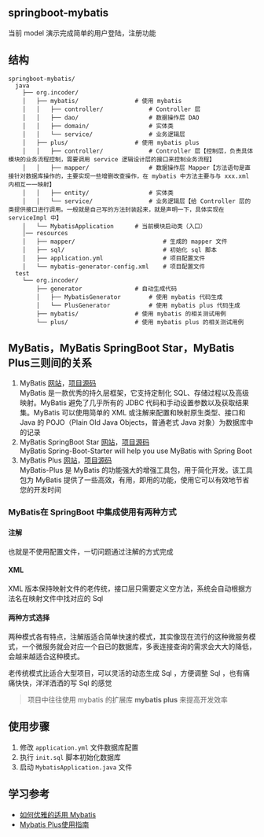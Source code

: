 ## springboot-mybatis

当前 model 演示完成简单的用户登陆，注册功能

## 结构

```
springboot-mybatis/
  java
    ├── org.incoder/
    │   ├── mybatis/                # 使用 mybatis
    │   │   ├── controller/             # Controller 层
    │   │   ├── dao/                    # 数据操作层 DAO
    │   │   ├── domain/                 # 实体类
    │   │   └── service/                # 业务逻辑层
    │   ├── plus/                   # 使用 mybatis plus
    │   │   ├── controller/             # Controller 层【控制层，负责具体模块的业务流程控制，需要调用 service 逻辑设计层的接口来控制业务流程】
    │   │   ├── mapper/                 # 数据操作层 Mapper【方法语句是直接针对数据库操作的，主要实现一些增删改查操作，在 mybatis 中方法主要与与 xxx.xml 内相互一一映射】
    │   │   ├── entity/                 # 实体类
    │   │   └── service/                # 业务逻辑层【给 Controller 层的类提供接口进行调用。一般就是自己写的方法封装起来，就是声明一下，具体实现在 serviceImpl 中】
    │   └── MybatisApplication      # 当前模块启动类（入口）
    │── resources
    │   ├── mapper/                         # 生成的 mapper 文件
    │   ├── sql/                            # 初始化 sql 脚本
    │   ├── application.yml                 # 项目配置文件
    │   └── mybatis-generator-config.xml    # 项目配置文件
  test
    └── org.incoder/
        ├── generator               # 自动生成代码
        │   ├── MybatisGenerator        # 使用 mybatis 代码生成
        │   └── PlusGenerator           # 使用 mybatis plus 代码生成
        ├── mybatis/                # 使用 mybatis 的相关测试用例
        └── plus/                   # 使用 mybatis plus 的相关测试用例
```

## MyBatis，MyBatis SpringBoot Star，MyBatis Plus三则间的关系

1. MyBatis [网站](https://mybatis.org/mybatis-3/zh/index.html)，[项目源码](https://github.com/mybatis/mybatis-3)  
    MyBatis 是一款优秀的持久层框架，它支持定制化 SQL、存储过程以及高级映射。MyBatis 避免了几乎所有的 JDBC 代码和手动设置参数以及获取结果集。MyBatis 可以使用简单的 XML 或注解来配置和映射原生类型、接口和 Java 的 POJO（Plain Old Java Objects，普通老式 Java 对象）为数据库中的记录
2. MyBatis SpringBoot Star [网站](https://mybatis.org/spring-boot-starter/mybatis-spring-boot-autoconfigure/index.html)，[项目源码](https://github.com/mybatis/spring-boot-starter)  
    MyBatis Spring-Boot-Starter will help you use MyBatis with Spring Boot
2. MyBatis Plus [网站](https://mybatis.plus)，[项目源码](https://github.com/baomidou/mybatis-plus)  
    MyBatis-Plus 是 MyBatis 的功能强大的增强工具包，用于简化开发。该工具包为 MyBatis 提供了一些高效，有用，即用的功能，使用它可以有效地节省您的开发时间

### MyBatis在 SpringBoot 中集成使用有两种方式

#### 注解

也就是不使用配置文件，一切问题通过注解的方式完成

#### XML

XML 版本保持映射文件的老传统，接口层只需要定义空方法，系统会自动根据方法名在映射文件中找对应的 Sql

#### 两种方式选择

两种模式各有特点，注解版适合简单快速的模式，其实像现在流行的这种微服务模式，一个微服务就会对应一个自已的数据库，多表连接查询的需求会大大的降低，会越来越适合这种模式。

老传统模式比适合大型项目，可以灵活的动态生成 Sql ，方便调整 Sql ，也有痛痛快快，洋洋洒洒的写 Sql 的感觉

>项目中往往使用 mybatis 的扩展库 **mybatis plus** 来提高开发效率

## 使用步骤

1. 修改 `application.yml` 文件数据库配置
2. 执行 `init.sql` 脚本初始化数据库
3. 启动 `MybatisApplication.java` 文件

## 学习参考

* [如何优雅的适用 Mybatis](https://www.cnblogs.com/ityouknow/p/6037431.html)
* [Mybatis Plus使用指南](https://mp.baomidou.com/guide/)
